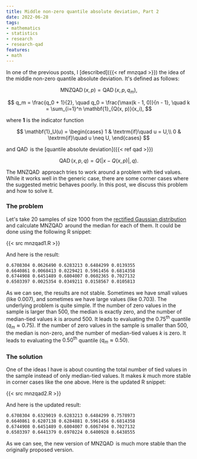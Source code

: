 ```yaml
---
title: Middle non-zero quantile absolute deviation, Part 2
date: 2022-06-28
tags:
- mathematics
- statistics
- research
- research-qad
features:
- math
---
```


In one of the previous posts, I [described]({{< ref mnzqad >}}) the idea of the
  middle non-zero quantile absolute deviation.
It's defined as follows:

$$
\operatorname{MNZQAD}(x, p) = \operatorname{QAD}(x, p, q_m),
$$

$$
q_m = \frac{q_0 + 1}{2}, \quad
q_0 = \frac{\max(k - 1, 0)}{n - 1}, \quad
k = \sum_{i=1}^n \mathbf{1}_{Q(x, p)}(x_i),
$$

where $\mathbf{1}$ is the indicator function

$$
\mathbf{1}_U(u) = \begin{cases}
1 & \textrm{if}\quad  u = U,\\
0 & \textrm{if}\quad  u \neq U,
\end{cases}
$$

and $\operatorname{QAD}$ is the [quantile absolute deviation]({{< ref qad >}})

$$
\operatorname{QAD}(x, p, q) = Q(|x - Q(x, p)|, q).
$$

The $\operatorname{MNZQAD}$ approach tries to work around a problem with tied values.
While it works well in the generic case, there are some corner cases
  where the suggested metric behaves poorly.
In this post, we discuss this problem and how to solve it.

<!--more-->

### The problem

Let's take 20 samples of size 1000 from the
  [rectified Gaussian distribution](https://en.wikipedia.org/wiki/Rectified_Gaussian_distribution)
  and calculate $\operatorname{MNZQAD}$ around the median for each of them.
It could be done using the following R snippet:

{{< src mnzqad1.R >}}

And here is the result:

```txt
0.6708304 0.0626490 0.6283213 0.6484299 0.0139355
0.6640861 0.0068413 0.0229421 0.5961456 0.6814358
0.6744908 0.6451489 0.6804007 0.0602365 0.7027132
0.6503397 0.0025354 0.0349211 0.0158567 0.0105813
```

As we can see, the results are not stable.
Sometimes we have small values (like 0.007), and sometimes we have large values (like 0.703).
The underlying problem is quite simple.
If the number of zero values in the sample is larger than 500,
  the median is exactly zero,
  and the number of median-tied values $k$ is around 500.
It leads to evaluating the $0.75^\textrm{th}$ quantile ($q_m \approx 0.75$).
If the number of zero values in the sample is smaller than 500,
  the median is non-zero,
  and the number of median-tied values $k$ is zero.
It leads to evaluating the $0.50^\textrm{th}$ quantile ($q_m \approx 0.50$).

### The solution

One of the ideas I have is about counting the total number of tied values in the sample
  instead of only median-tied values.
It makes $k$ much more stable in corner cases like the one above.
Here is the updated R snippet:

{{< src mnzqad2.R >}}

And here is the updated result:

```txt
0.6708304 0.6329019 0.6283213 0.6484299 0.7578973
0.6640861 0.6207138 0.6284881 0.5961456 0.6814358
0.6744908 0.6451489 0.6804007 0.6067494 0.7027132
0.6503397 0.6441379 0.6970224 0.6400928 0.6438555
```

As we can see, the new version of $\operatorname{MNZQAD}$ is much more stable
  than the originally proposed version.